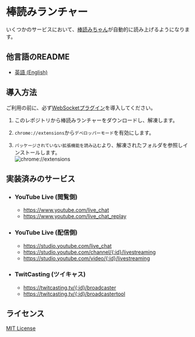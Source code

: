 [棒読みちゃん]: https://chi.usamimi.info/Program/Application/BouyomiChan



# 棒読みランチャー
いくつかのサービスにおいて、[棒読みちゃん]が自動的に読み上げるようになります。


## 他言語のREADME
* [英語 (English)](/README.md)


## 導入方法
ご利用の前に、必ず[WebSocketプラグイン](https://github.com/xztaityozx/BouyomiChan-WebSocket-Plugin)を導入してください。

1. 	このレポジトリから棒読みランチャーをダウンロードし、解凍します。

2. 	`chrome://extensions`から`デベロッパーモード`を有効にします。

3. 	`パッケージされていない拡張機能を読み込む`より、解凍されたフォルダを参照しインストールします。<Br />
	![chrome://extensions](https://user-images.githubusercontent.com/14960841/73714728-b37fdb00-4709-11ea-9c8d-5280f77d39fa.png)


## 実装済みのサービス
* ### YouTube Live (閲覧側)
  - https://www.youtube.com/live_chat
  - https://www.youtube.com/live_chat_replay
  
* ### YouTube Live (配信側)
  - https://studio.youtube.com/live_chat
  - https://studio.youtube.com/channel/{:id}/livestreaming
  - https://studio.youtube.com/video/{:id}/livestreaming
  
* ### TwitCasting (ツイキャス) 
  - https://twitcasting.tv/{:id}/broadcaster
  - https://twitcasting.tv/{:id}/broadcastertool


## ライセンス
[MIT License](/LICENSE)